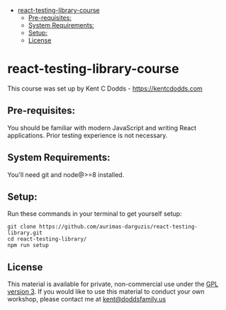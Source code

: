 <!-- START doctoc generated TOC please keep comment here to allow auto update -->
<!-- DON'T EDIT THIS SECTION, INSTEAD RE-RUN doctoc TO UPDATE -->

- [react-testing-library-course](#react-testing-library-course)
  - [Pre-requisites:](#pre-requisites)
  - [System Requirements:](#system-requirements)
  - [Setup:](#setup)
  - [License](#license)

<!-- END doctoc generated TOC please keep comment here to allow auto update -->

# react-testing-library-course

This course was set up by Kent C Dodds - https://kentcdodds.com

## Pre-requisites:

You should be familiar with modern JavaScript and writing React applications.
Prior testing experience is not necessary.

## System Requirements:

You'll need git and node@>=8 installed.

## Setup:

Run these commands in your terminal to get yourself setup:

```
git clone https://github.com/aurimas-darguzis/react-testing-library.git
cd react-testing-library/
npm run setup
```

## License

This material is available for private, non-commercial use under the
[GPL version 3](http://www.gnu.org/licenses/gpl-3.0-standalone.html). If you
would like to use this material to conduct your own workshop, please contact me
at kent@doddsfamily.us
